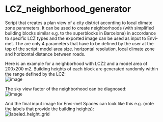 # LCZ_neighborhood_generator
Script that creates a plan view of a city district according to local climate zone parameters. It can be used to create neighborhoods (with simplified building blocks similar e.g. to the superblocks in Barcelona)  in accordance to specific LCZ types and the exported image can be used as input to Envi-met.
The are only 4 parameters that have to be defined by the user at the top of the script: model area size. horizontal resolution, local climate zone and horizontal distance between roads.

Here is an example for a neighborhood with LCZ2 and a model area of 200x200 m2. Building heights of each block are generated randomly within the range defined by the LCZ:\
![image](https://github.com/user-attachments/assets/ad529f11-8a76-44ce-9c56-7981bece0086)

The sky view factor of the neighborhood can be diagnosed:\
![image](https://github.com/user-attachments/assets/0a79cf69-2ee5-4d29-b758-da8a2bc85313)

And the final input image for Envi-met Spaces can look like this e.g. (note the labels that provide the building heights):\
![labeled_height_grid](https://github.com/user-attachments/assets/e4b22cc6-a8aa-4600-9595-726596b0474f)
